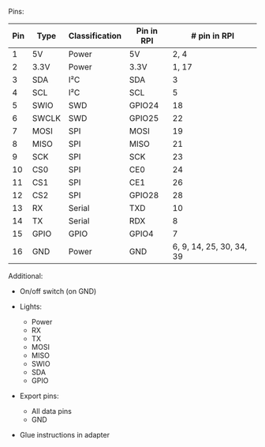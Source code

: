 Pins:

| Pin | Type  | Classification | Pin in RPI | # pin in RPI |
|-----|-------|----------------|------------|--------------|
|  1  | 5V    | Power          | 5V         | 2, 4  |
|  2  | 3.3V  | Power          | 3.3V       | 1, 17 |
|  3  | SDA   | I²C            | SDA        | 3     |
|  4  | SCL   | I²C            | SCL        | 5     |
|  5  | SWIO  | SWD            | GPIO24     | 18    |
|  6  | SWCLK | SWD            | GPIO25     | 22    |
|  7  | MOSI  | SPI            | MOSI       | 19    |
|  8  | MISO  | SPI            | MISO       | 21    |
|  9  | SCK   | SPI            | SCK        | 23    |
| 10  | CS0   | SPI            | CE0        | 24    |
| 11  | CS1   | SPI            | CE1        | 26    |
| 12  | CS2   | SPI            | GPIO28     | 28    |
| 13  | RX    | Serial         | TXD        | 10    |
| 14  | TX    | Serial         | RDX        | 8     |
| 15  | GPIO  | GPIO           | GPIO4      | 7     |
| 16  | GND   | Power          | GND        | 6, 9, 14, 25, 30, 34, 39 |

Additional:

- On/off switch (on GND)
- Lights:
  - Power
  - RX
  - TX
  - MOSI
  - MISO
  - SWIO
  - SDA
  - GPIO

- Export pins:
  - All data pins
  - GND

- Glue instructions in adapter
